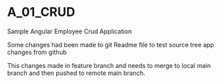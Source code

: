 # A_01_CRUD
Sample Angular Employee Crud Application

Some changes had been made to git Readme file to test source tree app
changes from github

This changes made in feature branch and needs to merge to local main branch and then pushed to remote main branch. 
